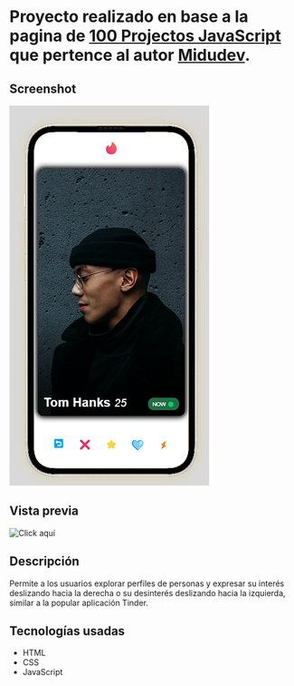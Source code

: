 # Proyecto realizado en base a la pagina de [100 Projectos JavaScript](https://www.javascript100.dev/) que pertence al autor [Midudev](https://github.com/midudev).

## Screenshot
![screenshot](./assets/images/Screenshot.png)

## Vista previa
![Click aquí](https://tinder-swipe-gsds.netlify.app)

## Descripción
Permite a los usuarios explorar perfiles de personas y 
expresar su interés deslizando hacia la derecha o su 
desinterés deslizando hacia la izquierda, similar a 
la popular aplicación Tinder.

## Tecnologías usadas
* HTML
* CSS
* JavaScript